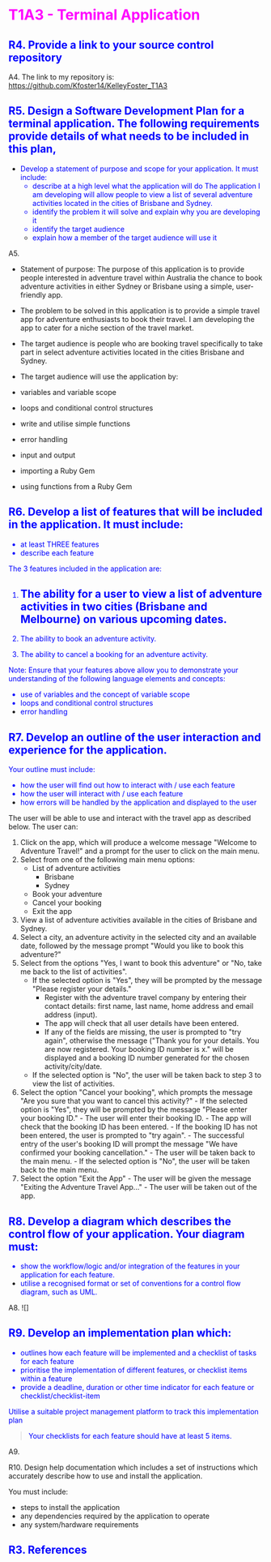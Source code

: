 # <font color="magenta">T1A3 - Terminal Application</font>

## <font color="blue">R4. Provide a link to your source control repository</font>
A4. The link to my repository is:
https://github.com/Kfoster14/KelleyFoster_T1A3

## <font color="blue">R5. Design a Software Development Plan for a terminal application. The following requirements provide details of what needs to be included in this plan,
- Develop a statement of purpose and scope for your application. It must include:
    - describe at a high level what the application will do
    The application I am developing will allow people to view a list of several adventure activities located in the cities of Brisbane and Sydney.
    - identify the problem it will solve and explain why you are developing it
    - identify the target audience
    - explain how a member of the target audience will use it</font>

A5. 
- Statement of purpose: The purpose of this application is to provide people interested in adventure travel within Australia the chance to book adventure activities in either Sydney or Brisbane using a simple, user-friendly app. 
- The problem to be solved in this application is to provide a simple travel app for adventure enthusiasts to book their travel. I am developing the app to cater for a niche section of the travel market.
- The target audience is people who are booking travel specifically to take part in select adventure activities located in the cities Brisbane and Sydney.

- The target audience will use the application by:
    

- variables and variable scope
- loops and conditional control structures
- write and utilise simple functions
- error handling
- input and output
- importing a Ruby Gem
- using functions from a Ruby Gem

## <font color="blue">R6. Develop a list of features that will be included in the application. It must include:
- at least THREE features
- describe each feature

The 3 features included in the application are:
1. The ability for a user to view a list of adventure activities in two cities (Brisbane and Melbourne) on various upcoming dates.
    - 

2. The ability to book an adventure activity.


3. The ability to cancel a booking for an adventure activity.

Note: Ensure that your features above allow you to demonstrate your understanding of the following language elements and concepts:
- use of variables and the concept of variable scope
- loops and conditional control structures
- error handling</font>

## <font color="blue">R7. Develop an outline of the user interaction and experience for the application.
Your outline must include:
- how the user will find out how to interact with / use each feature
- how the user will interact with / use each feature
- how errors will be handled by the application and displayed to the user</font>

The user will be able to use and interact with the travel app as described below.
The user can:
1. Click on the app, which will produce a welcome message "Welcome to Adventure Travel!" and a prompt for the user to click on the main menu.
2. Select from one of the following main menu options:
    - List of adventure activities
        - Brisbane
        - Sydney
    - Book your adventure
    - Cancel your booking
    - Exit the app
3. View a list of adventure activities available in the cities of Brisbane and Sydney.
4. Select a city, an adventure activity in the selected city and an available date, followed by the message prompt "Would you like to book this adventure?"
5. Select from the options "Yes, I want to book this adventure" or "No, take me back to the list of activities".
    - If the selected option is "Yes", they will be prompted by the message "Please register your details."
        - Register with the adventure travel company by entering their contact details: first name, last name, home address and email address (input).
        - The app will check that all user details have been entered.
        - If any of the fields are missing, the user is prompted to "try again", otherwise the message ("Thank you for your details. You are now registered. Your booking ID number is x." will be displayed and a booking ID number generated for the chosen activity/city/date.
    - If the selected option is "No", the user will be taken back to step 3 to view the list of activities.
6. Select the option "Cancel your booking", which prompts the message "Are you sure that you want to cancel this activity?"
        - If the selected option is "Yes", they will be prompted by the message "Please enter your booking ID."
            - The user will enter their booking ID. 
            - The app will check that the booking ID has been entered.
            - If the booking ID has not been entered, the user is prompted to "try again".
            - The successful entry of the user's booking ID will prompt the message "We have confirmed your booking cancellation."
            - The user will be taken back to the main menu.
        - If the selected option is "No", the user will be taken back to the main menu.
7. Select the option "Exit the App"
        - The user will be given the message "Exiting the Adventure Travel App..."
        - The user will be taken out of the app. 

## <font color="blue">R8. Develop a diagram which describes the control flow of your application. Your diagram must:
- show the workflow/logic and/or integration of the features in your application for each feature.
- utilise a recognised format or set of conventions for a control flow diagram, such as UML.</font>

A8. ![]

## <font color="blue">R9. Develop an implementation plan which:
- outlines how each feature will be implemented and a checklist of tasks for each feature
- prioritise the implementation of different features, or checklist items within a feature
- provide a deadline, duration or other time indicator for each feature or checklist/checklist-item

Utilise a suitable project management platform to track this implementation plan

> Your checklists for each feature should have at least 5 items.</font>

A9. 

R10. Design help documentation which includes a set of instructions which accurately describe how to use and install the application.

You must include:
- steps to install the application
- any dependencies required by the application to operate
- any system/hardware requirements



## <font color="blue">R3. References</font>

